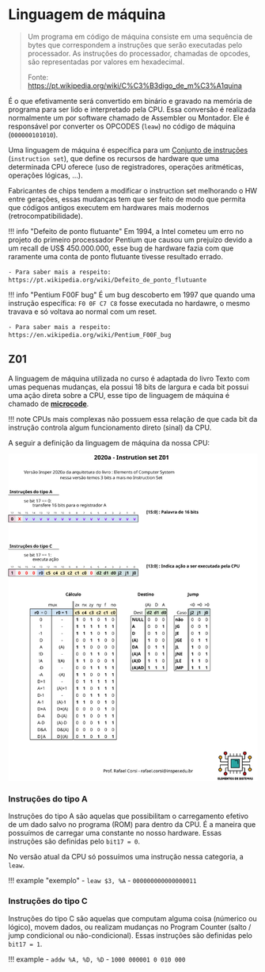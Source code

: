 # Linguagem de máquina

> Um programa em código de máquina consiste em uma sequência de bytes que correspondem a instruções que serão executadas pelo processador. As instruções do processador, chamadas de opcodes, são representadas por valores em hexadecimal.
>
> Fonte: https://pt.wikipedia.org/wiki/C%C3%B3digo_de_m%C3%A1quina

É o que efetivamente será convertido em binário e gravado na memória de programa para ser lido e interpretado pela CPU. Essa conversão é realizada normalmente um por software chamado de Assembler ou Montador. Ele é responsável por converter os OPCODES (`leaw`) no código de máquina (`000000101010`).

Uma linguagem de máquina é específica para um [Conjunto de instruções](https://pt.wikipedia.org/wiki/Conjunto_de_instru%C3%A7%C3%B5es) (`instruction set`), que define os recursos de hardware que uma determinada CPU oferece (uso de registradores, operações aritméticas, operações lógicas, ...). 

Fabricantes de chips tendem a modificar o instruction set melhorando o HW entre gerações, essas mudanças tem que ser feito de modo que permita que códigos antigos executem em hardwares mais modernos (retrocompatibilidade).

!!! info "Defeito de ponto flutuante"
    Em 1994, a Intel cometeu um erro no projeto do primeiro processador Pentium que causou um prejuízo devido a um recall de US$ 450.000.000, esse bug de hardware fazia com que raramente uma conta de ponto flutuante tivesse resultado errado.
    
    - Para saber mais a respeito: https://pt.wikipedia.org/wiki/Defeito_de_ponto_flutuante
    
!!! info "Pentium F00F bug"
    É um bug descoberto em 1997 que quando uma instrução específica: `F0 0F C7 C8` fosse executada no hardawre, o mesmo travava e só voltava ao normal com um reset.

    - Para saber mais a respeito: https://en.wikipedia.org/wiki/Pentium_F00F_bug

## Z01

A linguagem de máquina utilizada no curso é adaptada do livro Texto com umas pequenas mudanças, ela possui 18 bits de largura e cada bit possui uma ação direta sobre a CPU, esse tipo de linguagem de máquina é chamado de [**microcode**](https://en.wikipedia.org/wiki/Microcode).

!!! note
    CPUs mais complexas não possuem essa relação de que cada bit da instrução controla algum funcionamento direto (sinal) da CPU.

A seguir a definição da linguagem de máquina da nossa CPU:

![](figs/Hardware/IS-Z011.svg)

### Instruções do tipo A

Instruções do tipo A são aquelas que possibilitam o carregamento efetivo de um dado salvo no programa (ROM) para dentro da CPU. É a maneira que possuímos de carregar uma constante no nosso hardware. Essas instruções são definidas pelo `bit17 = 0`.

No versão atual da CPU só possuímos uma instrução nessa categoria, a `leaw`.

!!! example "exemplo"
    - `leaw $3, %A`
    - `000000000000000011`
    
### Instruções do tipo C

Instruções do tipo C são aquelas que computam alguma coisa (númerico ou lógico), movem dados, ou realizam mudanças no Program Counter (salto / jump condicional ou não-condicional). Essas instruções são definidas pelo `bit17 = 1`.

!!! example 
    - `addw %A, %D, %D`
    - `1000 000001 0 010 000`
